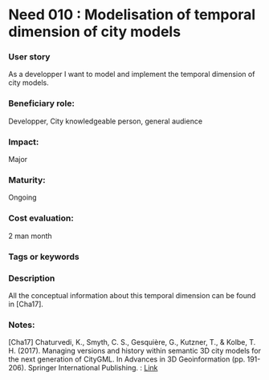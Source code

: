 # Need 010 : Modelisation of temporal dimension of city models

### User story
As a developper I want to model and implement the temporal dimension of city models. 

### Beneficiary role: 
Developper, City knowledgeable person, general audience

### Impact: 
Major

### Maturity:
Ongoing

### Cost evaluation:
2 man month

### Tags or keywords

### Description
All the conceptual information about this temporal dimension can be found in [Cha17].

### Notes:

[Cha17] Chaturvedi, K., Smyth, C. S., Gesquière, G., Kutzner, T., & Kolbe, T. H. (2017). Managing versions and history within semantic 3D city models for the next generation of CityGML. In Advances in 3D Geoinformation (pp. 191-206). Springer International Publishing. : [Link](https://hal.archives-ouvertes.fr/hal-01386247/file/367613_1_En_11_Chapter_OnlinePDF_Kaniskh_Authorversion.pdf)
